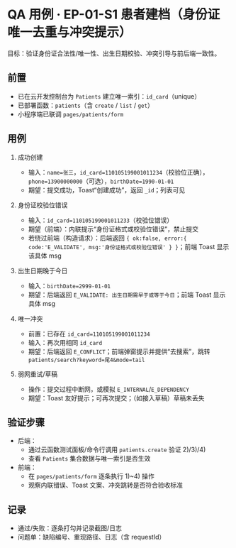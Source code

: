 # QA 用例 · EP-01-S1 患者建档（身份证唯一去重与冲突提示）

目标：验证身份证合法性/唯一性、出生日期校验、冲突引导与前后端一致性。

## 前置
- 已在云开发控制台为 `Patients` 建立唯一索引：`id_card`（unique）
- 已部署函数：`patients`（含 `create` / `list` / `get`）
- 小程序端已联调 `pages/patients/form`

## 用例
1) 成功创建
   - 输入：`name=张三`，`id_card=110105199001011234`（校验位正确），`phone=13900000000`（可选），`birthDate=1990-01-01`
   - 期望：提交成功，Toast“创建成功”，返回 `_id`；列表可见

2) 身份证校验位错误
   - 输入：`id_card=110105199001011233`（校验位错误）
   - 期望（前端）：内联提示“身份证格式或校验位错误”，禁止提交
   - 若绕过前端（构造请求）：后端返回 `{ ok:false, error:{ code:'E_VALIDATE', msg:'身份证格式或校验位错误' } }`；前端 Toast 显示该具体 msg

3) 出生日期晚于今日
   - 输入：`birthDate=2999-01-01`
   - 期望：后端返回 `E_VALIDATE: 出生日期需早于或等于今日`；前端 Toast 显示具体 msg

4) 唯一冲突
   - 前置：已存在 `id_card=110105199001011234`
   - 输入：再次用相同 `id_card`
   - 期望：后端返回 `E_CONFLICT`；前端弹窗提示并提供“去搜索”，跳转 `patients/search?keyword=尾4&mode=tail`

5) 弱网重试/草稿
   - 操作：提交过程中断网，或模拟 `E_INTERNAL`/`E_DEPENDENCY`
   - 期望：Toast 友好提示；可再次提交；（如接入草稿）草稿未丢失

## 验证步骤
- 后端：
  - 通过云函数测试面板/命令行调用 `patients.create` 验证 2)/3)/4)
  - 查看 `Patients` 集合数据与唯一索引是否生效
- 前端：
  - 在 `pages/patients/form` 逐条执行 1)~4) 操作
  - 观察内联错误、Toast 文案、冲突跳转是否符合验收标准

## 记录
- 通过/失败：逐条打勾并记录截图/日志
- 问题单：缺陷编号、重现路径、日志（含 requestId）

